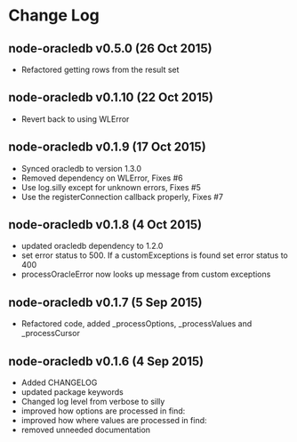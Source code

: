 # Change Log

## node-oracledb v0.5.0 (26 Oct 2015)

- Refactored getting rows from the result set

## node-oracledb v0.1.10 (22 Oct 2015)

- Revert back to using WLError

## node-oracledb v0.1.9 (17 Oct 2015)

- Synced oracledb to version 1.3.0
- Removed dependency on WLError, Fixes #6
- Use log.silly except for unknown errors, Fixes #5
- Use the registerConnection callback properly, Fixes #7

## node-oracledb v0.1.8 (4 Oct 2015)

- updated oracledb dependency to 1.2.0
- set error status to 500. If a customExceptions is found set error status to 400
- processOracleError now looks up message from custom exceptions

## node-oracledb v0.1.7 (5 Sep 2015)

- Refactored code, added _processOptions, _processValues and _processCursor

## node-oracledb v0.1.6 (4 Sep 2015)

- Added CHANGELOG
- updated package keywords
- Changed log level from verbose to silly
- improved how options are processed in find:
- improved how where values are processed in find:
- removed unneeded documentation
